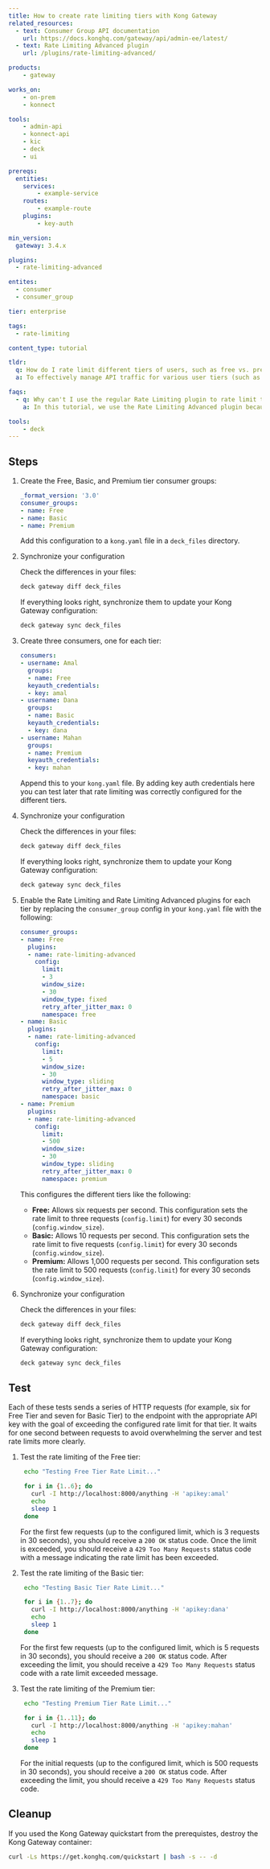 ```yaml
---
title: How to create rate limiting tiers with Kong Gateway
related_resources:
  - text: Consumer Group API documentation
    url: https://docs.konghq.com/gateway/api/admin-ee/latest/
  - text: Rate Limiting Advanced plugin
    url: /plugins/rate-limiting-advanced/

products:
    - gateway

works_on:
    - on-prem
    - konnect

tools:
    - admin-api
    - konnect-api
    - kic
    - deck
    - ui

prereqs:
  entities:
    services:
        - example-service
    routes:
        - example-route
    plugins:
        - key-auth

min_version:
  gateway: 3.4.x

plugins: 
  - rate-limiting-advanced

entites:
  - consumer
  - consumer_group

tier: enterprise

tags:
  - rate-limiting

content_type: tutorial

tldr: 
  q: How do I rate limit different tiers of users, such as free vs. premium subscribers, in my API using Kong Gateway?
  a: To effectively manage API traffic for various user tiers (such as free, basic, and premium subscribers) you can create consumer groups for each tier and assign individual consumers to these groups. Then, configure the Rate Limiting Advanced plugin to apply specific rate limits based on these groups. This setup allows you to enforce customized request limits for each tier, ensuring fair usage and optimizing performance for high-value users.

faqs:
  - q: Why can't I use the regular Rate Limiting plugin to rate limit tiers of consumers?
    a: In this tutorial, we use the Rate Limiting Advanced plugin because it supports sliding windows, which we use to apply the rate limiting logic while taking into account previous hit rates (from the window that immediately precedes the current) using a dynamic weight.

tools:
    - deck
---
```


## Steps

1. Create the Free, Basic, and Premium tier consumer groups:

    ```yaml
    _format_version: '3.0'
    consumer_groups:
    - name: Free
    - name: Basic
    - name: Premium
    ```
   Add this configuration to a `kong.yaml` file in a `deck_files` directory.

1. Synchronize your configuration

   Check the differences in your files:
   ```sh
   deck gateway diff deck_files
   ```

   If everything looks right, synchronize them to update your Kong Gateway configuration:
   ```sh
   deck gateway sync deck_files
   ```

1. Create three consumers, one for each tier:
  
   ```yaml
   consumers:
   - username: Amal
     groups:
     - name: Free
     keyauth_credentials:
     - key: amal
   - username: Dana
     groups:
     - name: Basic
     keyauth_credentials:
     - key: dana
   - username: Mahan
     groups:
     - name: Premium
     keyauth_credentials:
     - key: mahan
   ```

   Append this to your `kong.yaml` file. By adding key auth credentials here you can test later that rate limiting was correctly configured for the different tiers.

1. Synchronize your configuration

   Check the differences in your files:
   ```sh
   deck gateway diff deck_files
   ```

   If everything looks right, synchronize them to update your Kong Gateway configuration:
   ```sh
   deck gateway sync deck_files
   ```

1. Enable the Rate Limiting and Rate Limiting Advanced plugins for each tier by replacing the `consumer_group` config in your `kong.yaml` file with the following:

   ```yaml
   consumer_groups:
   - name: Free
     plugins:
     - name: rate-limiting-advanced
       config:
         limit: 
         - 3
         window_size: 
         - 30
         window_type: fixed
         retry_after_jitter_max: 0
         namespace: free
   - name: Basic
     plugins:
     - name: rate-limiting-advanced
       config:
         limit: 
         - 5
         window_size: 
         - 30
         window_type: sliding
         retry_after_jitter_max: 0
         namespace: basic
   - name: Premium
     plugins:
     - name: rate-limiting-advanced
       config:
         limit: 
         - 500
         window_size: 
         - 30
         window_type: sliding
         retry_after_jitter_max: 0
         namespace: premium
   ```
   
   This configures the different tiers like the following:
   * **Free:** Allows six requests per second. This configuration sets the rate limit to three requests (`config.limit`) for every 30 seconds (`config.window_size`).
   * **Basic:** Allows 10 requests per second. This configuration sets the rate limit to five requests (`config.limit`) for every 30 seconds (`config.window_size`).
   * **Premium:** Allows 1,000 requests per second. This configuration sets the rate limit to 500 requests (`config.limit`) for every 30 seconds (`config.window_size`).

1. Synchronize your configuration

   Check the differences in your files:
   ```sh
   deck gateway diff deck_files
   ```

   If everything looks right, synchronize them to update your Kong Gateway configuration:
   ```sh
   deck gateway sync deck_files
   ```

## Test

Each of these tests sends a series of HTTP requests (for example, six for Free Tier and seven for Basic Tier) to the endpoint with the appropriate API key with the goal of exceeding the configured rate limit for that tier. It waits for one second between requests to avoid overwhelming the server and test rate limits more clearly.

1. Test the rate limiting of the Free tier:

   ```sh
    echo "Testing Free Tier Rate Limit..."

    for i in {1..6}; do
      curl -I http://localhost:8000/anything -H 'apikey:amal'
      echo
      sleep 1
    done
   ```

   For the first few requests (up to the configured limit, which is 3 requests in 30 seconds), you should receive a `200 OK` status code. Once the limit is exceeded, you should receive a `429 Too Many Requests` status code with a message indicating the rate limit has been exceeded.

1. Test the rate limiting of the Basic tier:
   ```sh
    echo "Testing Basic Tier Rate Limit..."

    for i in {1..7}; do
      curl -I http://localhost:8000/anything -H 'apikey:dana'
      echo
      sleep 1
    done
   ```

   For the first few requests (up to the configured limit, which is 5 requests in 30 seconds), you should receive a `200 OK` status code. After exceeding the limit, you should receive a `429 Too Many Requests` status code with a rate limit exceeded message.

1. Test the rate limiting of the Premium tier:
   ```sh
    echo "Testing Premium Tier Rate Limit..."

    for i in {1..11}; do
      curl -I http://localhost:8000/anything -H 'apikey:mahan'
      echo
      sleep 1
    done
   ```

   For the initial requests (up to the configured limit, which is 500 requests in 30 seconds), you should receive a `200 OK` status code. After exceeding the limit, you should receive a `429 Too Many Requests` status code.

## Cleanup

If you used the Kong Gateway quickstart from the prerequistes, destroy the Kong Gateway container:

```sh
curl -Ls https://get.konghq.com/quickstart | bash -s -- -d
```


